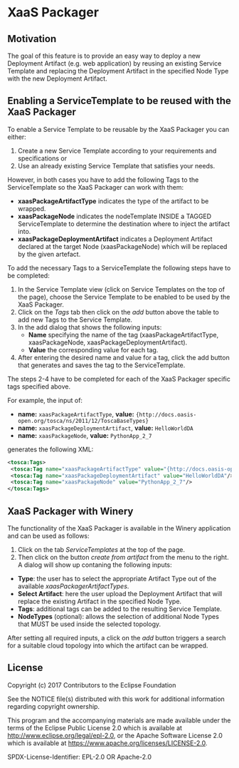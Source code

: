 # XaaS Packager

## Motivation

The goal of this feature is to provide an easy way to deploy a new Deployment Artifact (e.g. web application) by reusing an existing Service Template and replacing the Deployment Artifact in the specified Node Type with the new Deployment Artifact.

## Enabling a ServiceTemplate to be reused with the XaaS Packager

To enable a Service Template to be reusable by the XaaS Packager you can either:

1. Create a new Service Template according to your requirements and specifications or
2. Use an already existing Service Template that satisfies your needs.

However, in both cases you have to add the following Tags to the ServiceTemplate so the XaaS Packager can work with them:

- **xaasPackageArtifactType** indicates the type of the artifact to be wrapped.
- **xaasPackageNode** indicates the nodeTemplate INSIDE a TAGGED ServiceTemplate to determine the destination where to inject the artifact into.
- **xaasPackageDeploymentArtifact** indicates a Deployment Artifact declared at the target Node (xaasPackageNode) which will be replaced by the given artefact.

To add the necessary Tags to a ServiceTemplate the following steps have to be completed:

1. In the Service Template view (click on Service Templates on the top  of the page), choose the Service Template to be enabled to be used by the XaaS Packager.
2. Click on the *Tags* tab then click on the *add* button above the table to add new Tags to the Service Template.
3. In the add dialog that shows the following inputs:
    - **Name** specifying the name of the tag (xaasPackageArtifactType, xaasPackageNode, xaasPackageDeploymentArtifact).
    - **Value** the corresponding value for each tag.
4. After entering the desired name and value for a tag, click the add button that generates and saves the tag to the ServiceTemplate.

The steps 2-4 have to be completed for each of the XaaS Packager specific tags specified above.

For example, the input of:

- **name:** `xaasPackageArtifactType`, **value:** `{http://docs.oasis-open.org/tosca/ns/2011/12/ToscaBaseTypes}`
- **name:** `xaasPackageDeploymentArtifact`, **value:** `HelloWorldDA`
- **name:** `xaasPackageNode`, **value:** `PythonApp_2_7`

generates the following XML:

 ``` xml
<tosca:Tags>
  <tosca:Tag name="xaasPackageArtifactType" value="{http://docs.oasis-open.org/tosca/ns/2011/12/ToscaBaseTypes}ScriptArtifact"/>
  <tosca:Tag name="xaasPackageDeploymentArtifact" value="HelloWorldDA"/>
  <tosca:Tag name="xaasPackageNode" value="PythonApp_2_7"/>
</tosca:Tags>
```
## XaaS Packager with Winery

The functionality of the XaaS Packager is available in the Winery application and can be used as follows:

1. Click on the tab *ServiceTemplates* at the top of the page.
2. Then click on the button *create from artifact* from the menu to the right.
   A dialog will show up contaning the following inputs:

  - **Type**: the user has to select the appropriate Artifact Type out of the available *xaasPackagerArtifactTypes*.
  - **Select Artifact**: here the user upload the Deployment Artifact that will replace the existing Artifact in the specified Node Type.
  - **Tags**: additional tags can be added to the resulting Service Template.
  - **NodeTypes** (optional): allows the selection of additional Node Types that MUST be used inside the selected topology.

After setting all required inputs, a click on the *add* button triggers a search for a suitable cloud topology into which the artifact can be wrapped.

## License

Copyright (c) 2017 Contributors to the Eclipse Foundation

See the NOTICE file(s) distributed with this work for additional
information regarding copyright ownership.

This program and the accompanying materials are made available under the
terms of the Eclipse Public License 2.0 which is available at
http://www.eclipse.org/legal/epl-2.0, or the Apache Software License 2.0
which is available at https://www.apache.org/licenses/LICENSE-2.0.

SPDX-License-Identifier: EPL-2.0 OR Apache-2.0
